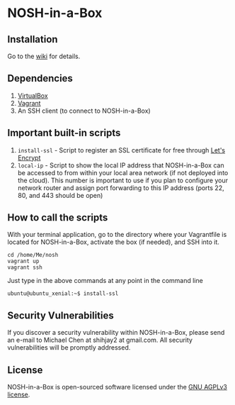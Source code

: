 # NOSH-in-a-Box


## Installation
Go to the [wiki](https://github.com/shihjay2/nosh-in-a-box/wiki/Installation) for details.

## Dependencies
1. [VirtualBox](https://www.virtualbox.org)
2. [Vagrant](https://www.vagrantup.com)
3. An SSH client (to connect to NOSH-in-a-Box)

## Important built-in scripts
1. <code>install-ssl</code> - Script to register an SSL certificate for free through [Let's Encrypt](https://letsencrypt.org)
2. <code>local-ip</code> - Script to show the local IP address that NOSH-in-a-Box can be accessed to from within your local area network (if not deployed into the cloud).  This number is important to use if you plan to configure your network router and assign port forwarding to this IP address (ports 22, 80, and 443 should be open)

## How to call the scripts
With your terminal application, go to the directory where your Vagrantfile is located for NOSH-in-a-Box, activate the box (if needed), and SSH into it.

	cd /home/Me/nosh
	vagrant up
	vagrant ssh

Just type in the above commands at any point in the command line

	ubuntu@ubuntu_xenial:~$ install-ssl

## Security Vulnerabilities

If you discover a security vulnerability within NOSH-in-a-Box, please send an e-mail to Michael Chen at shihjay2 at gmail.com. All security vulnerabilities will be promptly addressed.

## License

NOSH-in-a-Box is open-sourced software licensed under the [GNU AGPLv3 license](https://opensource.org/licenses/AGPL-3.0).
